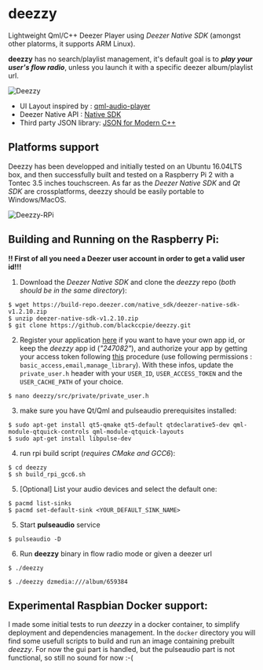# deezzy
Lightweight Qml/C++ Deezer Player using _Deezer Native SDK_ (amongst other platorms, it supports ARM Linux).

**deezzy** has no search/playlist management, it's default goal is  to _**play your user's flow radio**_, unless you launch it with a specific deezer album/playlist url.

![Deezzy](http://blackccpie.free.fr/deezzy/deezzy.png)

- UI Layout inspired by : [qml-audio-player](https://github.com/rohitsinghsengar/qml-audio-player)
- Deezer Native API : [Native SDK](http://developers.deezer.com/sdk/native)
- Third party JSON library: [JSON for Modern C++](https://github.com/nlohmann/json)

## Platforms support

Deezzy has been developped and initially tested on an Ubuntu 16.04LTS box, and then successfully built and tested on a Raspberry Pi 2 with a Tontec 3.5 inches touchscreen.
As far as the _Deezer Native SDK_ and _Qt SDK_ are crossplatforms, deezzy should be easily portable to Windows/MacOS.

![Deezzy-RPi](http://blackccpie.free.fr/deezzy/deezzy-rpi.jpg)

## Building and Running on the Raspberry Pi:

**!! First of all you need a Deezer user account in order to get a valid user id!!!**

1. Download the _Deezer Native SDK_ and clone the _deezzy_ repo (_both should be in the same directory_):
```shell
$ wget https://build-repo.deezer.com/native_sdk/deezer-native-sdk-v1.2.10.zip
$ unzip deezer-native-sdk-v1.2.10.zip
$ git clone https://github.com/blackccpie/deezzy.git
```

2. Register your application [here](http://developers.deezer.com) if you want to have your own app id, or keep the _deezzy_ app id (_"247082"_), and authorize your app by getting your access token following [this](http://developers.deezer.com/api/oauth) procedure (use following permissions : `basic_access,email,manage_library`). With these infos, update the `private_user.h` header with your `USER_ID`, `USER_ACCESS_TOKEN` and the `USER_CACHE_PATH` of your choice.
```shell
$ nano deezzy/src/private/private_user.h
```

3. make sure you have Qt/Qml and pulseaudio prerequisites installed:
```shell
$ sudo apt-get install qt5-qmake qt5-default qtdeclarative5-dev qml-module-qtquick-controls qml-module-qtquick-layouts
$ sudo apt-get install libpulse-dev
```

4. run rpi build script (_requires CMake and GCC6_):
```shell
$ cd deezzy
$ sh build_rpi_gcc6.sh
```

5. [Optional] List your audio devices and select the default one:
```shell
$ pacmd list-sinks
$ pacmd set-default-sink <YOUR_DEFAULT_SINK_NAME>
```

5. Start **pulseaudio** service
```shell
$ pulseaudio -D
```
6. Run **deezzy** binary in flow radio mode or given a deezer url
```shell
$ ./deezzy
```
```shell
$ ./deezzy dzmedia:///album/659384
```

## Experimental Raspbian Docker support:

I made some initial tests to run *deezzy* in a docker container, to simplify deployment and dependencies management.
In the `docker` directory you will find some usefull scripts to build and run an image containing prebuilt *deezzy*.
For now the gui part is handled, but the pulseaudio part is not functional, so still no sound for now :-(
